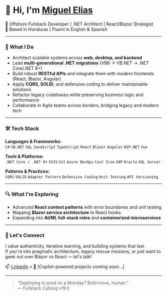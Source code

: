 # 👋 Hi, I'm [Miguel Elias](https://migueliasp.github.io)

🚀 Offshore Fullstack Developer | .NET Architect | React/Blazor Strategist  
📍 Based in Honduras | Fluent in English & Spanish

---

### 🧠 What I Do

- Architect scalable systems across **web, desktop, and backend**
- Lead **multi-generational .NET migrations** (VB6 → VB.NET → .NET Core/.NET 8+)
- Build robust **RESTful APIs** and integrate them with modern frontends (React, Blazor, Angular)
- Apply **CQRS, SOLID**, and defensive coding to deliver maintainable solutions
- Refactor legacy codebases while preserving business logic and performance
- Collaborate in Agile teams across borders, bridging legacy and modern tech

---

### 🛠 Tech Stack

**Languages & Frameworks:**  
`C#` `VB.NET` `SQL` `JavaScript` `TypeScript` `React` `Blazor` `Angular` `ASP.NET` `Vue`

**Tools & Platforms:**  
`.NET Core / .NET 8+` `SSIS` `Git` `Azure DevOps` `Cast Iron` `SAP` `Oracle` `SQL Server`

**Patterns & Practices:**  
`CQRS` `SOLID` `Adapter Pattern` `Defensive Coding` `Unit Testing` `API Versioning`

---

### 🔍 What I'm Exploring

- Advanced **React context patterns** with error boundaries and unit testing  
- Mapping **Blazor service architecture** to React hooks  
- Expanding into **AI/ML full-stack roles** and **containerized microservices**

---

### 💬 Let's Connect

I value authenticity, iterative learning, and building systems that last.  
If you're into pragmatic architecture, legacy rescue missions, or just want to geek out over Blazor vs React — let's talk!

📫 [LinkedIn](https://www.linkedin.com/in/miguel-elias) • 🧠 [Copilot-powered projects coming soon…]

---

> “Deploying to prod on a Monday? Bold move, human.”  
> — Fullstack Cyborg v19.0
